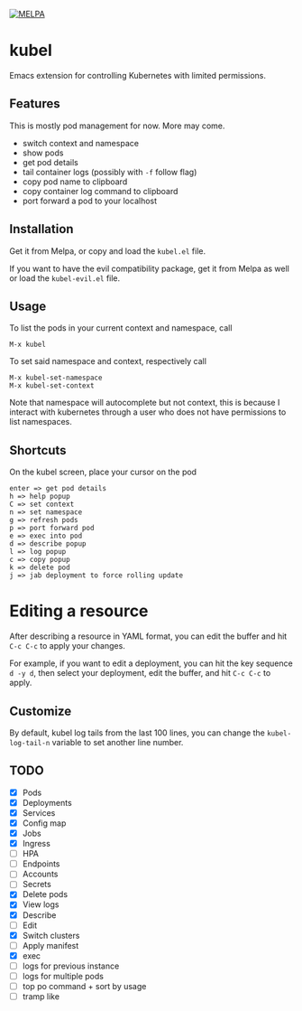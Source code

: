 [![MELPA](https://melpa.org/packages/kubel-badge.svg)](https://melpa.org/#/kubel)

# kubel

Emacs extension for controlling Kubernetes with limited permissions.

## Features
This is mostly pod management for now. More may come.

- switch context and namespace
- show pods
- get pod details
- tail container logs (possibly with `-f` follow flag)
- copy pod name to clipboard
- copy container log command to clipboard
- port forward a pod to your localhost

## Installation

Get it from Melpa, or copy and load the `kubel.el` file.

If you want to have the evil compatibility package, get it from Melpa as well or
load the `kubel-evil.el` file.

## Usage

To list the pods in your current context and namespace, call
```
M-x kubel
```
To set said namespace and context, respectively call
```
M-x kubel-set-namespace
M-x kubel-set-context
```
Note that namespace will autocomplete but not context,
this is because I interact with kubernetes through a user who
does not have permissions to list namespaces.

## Shortcuts

On the kubel screen, place your cursor on the pod
```
enter => get pod details
h => help popup
C => set context
n => set namespace
g => refresh pods
p => port forward pod
e => exec into pod
d => describe popup
l => log popup
c => copy popup
k => delete pod
j => jab deployment to force rolling update
```

# Editing a resource

After describing a resource in YAML format, you can edit the buffer and hit `C-c C-c` to apply your changes.

For example, if you want to edit a deployment, you can hit the key sequence `d -y d`, then select your deployment, edit the buffer, and hit `C-c C-c` to apply.

## Customize

By default, kubel log tails from the last 100 lines, you can change the `kubel-log-tail-n` variable to set another line number.


## TODO
- [x] Pods
- [x] Deployments
- [x] Services
- [x] Config map
- [x] Jobs
- [x] Ingress
- [ ] HPA
- [ ] Endpoints
- [ ] Accounts
- [ ] Secrets
- [x] Delete pods
- [x] View logs
- [x] Describe
- [ ] Edit
- [x] Switch clusters
- [ ] Apply manifest
- [x] exec
- [ ] logs for previous instance
- [ ] logs for multiple pods
- [ ] top po command + sort by usage
- [ ] tramp like
